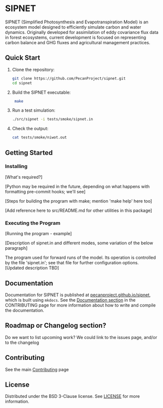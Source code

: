 # SIPNET

SIPNET (Simplified Photosynthesis and Evapotranspiration Model) is an ecosystem model designed to efficiently simulate
carbon and water dynamics. Originally developed for assimilation of eddy covariance flux data in forest ecosystems, 
current development is focused on representing carbon balance and GHG fluxes and agricultural management practices.

## Quick Start

1. Clone the repository:
   ```bash
   git clone https://github.com/PecanProject/sipnet.git
   cd sipnet
   ```
2. Build the SIPNET executable:
   ```bash
    make
    ```
3. Run a test simulation:
   ```bash
   ./src/sipnet -i tests/smoke/sipnet.in
   ```
4. Check the output:
   ```bash
   cat tests/smoke/niwot.out
   ```

## Getting Started

### Installing

[What's required?]

[Python may be required in the future, depending on what happens with formatting pre-commit hooks; we'll see]

[Steps for building the program with make; mention 'make help' here too]

[Add reference here to src/README.md for other utilities in this package]

### Executing the Program

[Running the program - example]

[Description of sipnet.in and different modes, some variation of the below paragraph]

The program used for forward runs of the model. Its operation is
controlled by the file 'sipnet.in'; see that file for further configuration options.
[Updated description TBD]

## Documentation

Documentation for SIPNET is published at [pecanproject.github.io/sipnet](https://pecanproject.github.io/sipnet/), which is built using `mkdocs`. See 
the [Documentation section](CONTRIBUTING.md#documentation) in the CONTRIBUTING page for more information
about how to write and compile the documentation.

## Roadmap or Changelog section?

Do we want to list upcoming work? We could link to the issues page, and/or to the changelog

## Contributing

See the main [Contributing](CONTRIBUTING.md) page

## License

Distributed under the BSD 3-Clause license. See [LICENSE](https://github.com/PecanProject/sipnet/blob/master/LICENSE) for more information.
